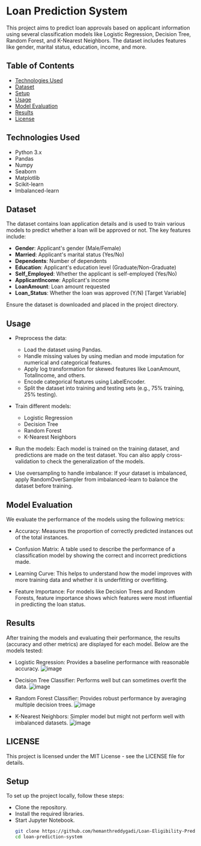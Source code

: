# Loan Prediction System

This project aims to predict loan approvals based on applicant information using several classification models like Logistic Regression, Decision Tree, Random Forest, and K-Nearest Neighbors. The dataset includes features like gender, marital status, education, income, and more. 

## Table of Contents
- [Technologies Used](#technologies-used)
- [Dataset](#dataset)
- [Setup](#setup)
- [Usage](#usage)
- [Model Evaluation](#model-evaluation)
- [Results](#results)
- [License](#license)

## Technologies Used

- Python 3.x
- Pandas
- Numpy
- Seaborn
- Matplotlib
- Scikit-learn
- Imbalanced-learn

## Dataset

The dataset contains loan application details and is used to train various models to predict whether a loan will be approved or not. The key features include:

- **Gender**: Applicant's gender (Male/Female)
- **Married**: Applicant's marital status (Yes/No)
- **Dependents**: Number of dependents
- **Education**: Applicant's education level (Graduate/Non-Graduate)
- **Self_Employed**: Whether the applicant is self-employed (Yes/No)
- **ApplicantIncome**: Applicant's income
- **LoanAmount**: Loan amount requested
- **Loan_Status**: Whether the loan was approved (Y/N) [Target Variable]

Ensure the dataset is downloaded and placed in the project directory.

## Usage
- Preprocess the data:

  - Load the dataset using Pandas.
  - Handle missing values by using median and mode imputation for numerical and categorical features.
  - Apply log transformation for skewed features like LoanAmount, TotalIncome, and others.
  - Encode categorical features using LabelEncoder.
  - Split the dataset into training and testing sets (e.g., 75% training, 25% testing).

- Train different models:
  
  - Logistic Regression
  - Decision Tree
  - Random Forest
  - K-Nearest Neighbors
  
- Run the models: Each model is trained on the training dataset, and predictions are made on the test dataset. You can also apply cross-validation to check the generalization of the models.
  
- Use oversampling to handle imbalance: If your dataset is imbalanced, apply RandomOverSampler from imbalanced-learn to balance the dataset before training.

## Model Evaluation
We evaluate the performance of the models using the following metrics:

- Accuracy: Measures the proportion of correctly predicted instances out of the total instances.

- Confusion Matrix: A table used to describe the performance of a classification model by showing the correct and incorrect predictions made.

- Learning Curve: This helps to understand how the model improves with more training data and whether it is underfitting or overfitting.

- Feature Importance: For models like Decision Trees and Random Forests, feature importance shows which features were most influential in predicting the loan status.

## Results
After training the models and evaluating their performance, the results (accuracy and other metrics) are displayed for each model. Below are the models tested:

- Logistic Regression: Provides a baseline performance with reasonable accuracy.
  ![image](https://github.com/user-attachments/assets/577f401f-cd02-4721-b468-ef62dbf1b2a0)
  
- Decision Tree Classifier: Performs well but can sometimes overfit the data.
  ![image](https://github.com/user-attachments/assets/57ddab2a-dc5e-4a2d-a55e-ff820ad32815)

- Random Forest Classifier: Provides robust performance by averaging multiple decision trees.
  ![image](https://github.com/user-attachments/assets/98af9c02-6bce-4e5e-9295-068c3f9eca0c)

- K-Nearest Neighbors: Simpler model but might not perform well with imbalanced datasets.
  ![image](https://github.com/user-attachments/assets/6ba9c5c6-6dfe-45f5-bcdc-f4b6d0097474)

## LICENSE
This project is licensed under the MIT License - see the LICENSE file for details.

## Setup

To set up the project locally, follow these steps:
- Clone the repository.
- Install the required libraries.
- Start Jupyter Notebook.
   ```bash
   git clone https://github.com/hemanthreddygadi/Loan-Eligibility-Prediction
   cd loan-prediction-system
